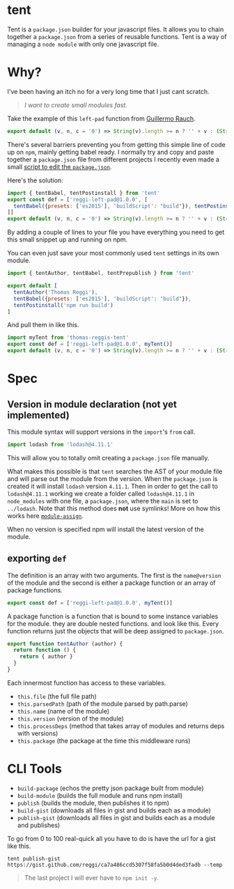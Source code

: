 # tent

Tent is a `package.json` builder for your javascript files. It allows you to chain together a `package.json` from a series of reusable functions. Tent is a way of managing a `node module` with only one javascript file.

# Why?

I've been having an itch no for a very long time that I just cant scratch.

> _I want to create small modules fast_.

Take the example of this `left-pad` function from [Guillermo Rauch](https://gist.github.com/rauchg/5b032c2c2166e4e36713).

```js
export default (v, n, c = '0') => String(v).length >= n ? '' + v : (String(c).repeat(n) + v).slice(-n)
```

There's several barriers preventing you from getting this simple line of code up on `npm`, mainly getting babel ready. I normally try and copy and paste together a `package.json` file from different projects I recently even made a small [script to edit the `package.json`](https://gist.github.com/reggi/8035dcbdf0fb73b8c8703a4d244f15cf).

Here's the solution:

```js
import { tentBabel, tentPostinstall } from 'tent'
export const def = ['reggi-left-pad@1.0.0', [
  tentBabel({presets: ['es2015'], 'buildScript': "build"}), tentPostinstall('npm run build')
]]
export default (v, n, c = '0') => String(v).length >= n ? '' + v : (String(c).repeat(n) + v).slice(-n)
```

By adding a couple of lines to your file you have everything you need to get this small snippet up and running on npm.

You can even just save your most commonly used `tent` settings in its own module.

```js
import { tentAuthor, tentBabel, tentPrepublish } from 'tent'

export default [
  tentAuthor('Thomas Reggi'),
  tentBabel({presets: ['es2015'], 'buildScript': "build"}),
  tentPostinstall('npm run build')
]
```

And pull them in like this.

```js
import myTent from 'thomas-reggis-tent'
export const def = ['reggi-left-pad@1.0.0', myTent()]
export default (v, n, c = '0') => String(v).length >= n ? '' + v : (String(c).repeat(n) + v).slice(-n)
```

# Spec

## Version in module declaration (not yet implemented)

This module syntax will support versions in the `import`'s `from` call.

```js
import lodash from 'lodash@4.11.1'
```

This will allow you to totally omit creating a `package.json` file manually.

What makes this possible is that `tent` searches the AST of your module file and will parse out the module from the version. When the `package.json` is created it will install `lodash` version `4.11.1`. Then in order to get the call to `lodash@4.11.1` working we create a folder called `lodash@4.11.1` in `node_modules` with one file, a `package.json`, where the `main` is set to `../lodash`. Note that this method does **not** use symlinks! More on how this works here [`module-assign`](https://github.com/reggi/module-assign).

When no version is specified npm will install the latest version of the module.

## exporting `def`

The definition is an array with two arguments. The first is the `name@version` of the module and the second is either a package function or an array of package functions.

```js
export const def = ['reggi-left-pad@1.0.0', myTent()]
```

A package function is a function that is bound to some instance variables for the module. they are double nested functions. and look like this. Every function returns just the objects that will be deep assigned to `package.json`.

```js
export function tentAuthor (author) {
  return function () {
    return { author }
  }
}
```

Each innermost function has access to these variables.

* `this.file` (the full file path)
* `this.parsedPath` (path of the module parsed by path.parse)
* `this.name` (name of the module)
* `this.version` (version of the module)
* `this.processDeps` (method that takes array of modules and returns deps with versions)
* `this.package` (the package at the time this middleware runs)

# CLI Tools

* `build-package` (echos the pretty json package built from module)
* `build-module` (builds the full module and runs npm install)
* `publish` (builds the module, then publishes it to npm)
* `build-gist` (downloads all files in gist and builds each as a module)
* `publish-gist` (downloads all files in gist and builds each as a module and publishes)

To go from 0 to 100 real-quick all you have to do is have the url for a gist like this.

```
tent publish-gist https://gist.github.com/reggi/ca7a486ccd5307f58fa5b0d4ded3fadb --temp
```

> The last project I will ever have to `npm init -y`.
